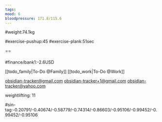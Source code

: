 ```yaml
---
tags: 
mood: 6
bloodpressure: 171.8/115.6
---
```


#weight:74.1kg

#exercise-pushup:45
#exercise-plank:51sec


⭐⭐

#finance/bank1:-2.6USD

[[todo_family|To-Do @Family]]
[[todo_work|To-Do @Work]]

obsidian-tracker@gmail.com
obsidian-tracker+1@gmail.com
obsidian-tracker@yahoo.com

weightlifting: 11

#sin-tag:-0.20791/-0.40674/-0.58779/-0.74314/-0.86603/-0.95106/-0.99452/-0.99452/-0.95106

